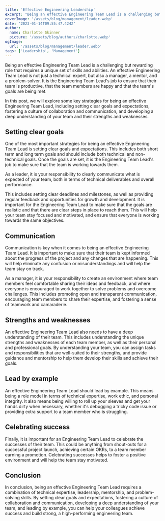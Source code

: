 ```yaml
---
title: 'Effective Engineering Leadership'
excerpt: "Being an effective Engineering Team Lead is a challenging but rewarding role that requires a unique set of skills and abilities. An effective Engineering Team Lead is not just a technical expert…"
coverImage: '/assets/blog/management/leader.webp'
date: '2023-01-14T09:55:47.424Z'
author:
  name: Charlotte Skinner
  picture: '/assets/blog/authors/charlotte.webp'
ogImage:
  url: '/assets/blog/management/leader.webp'
tags: ['Leadership', 'Management']
---
```


Being an effective Engineering Team Lead is a challenging but rewarding role that requires a unique set of skills and abilities. An effective Engineering Team Lead is not just a technical expert, but also a manager, a mentor, and a problem-solver. It is the Engineering Team Lead's job to ensure that their team is productive, that the team members are happy and that the team's goals are being met.

In this post, we will explore some key strategies for being an effective Engineering Team Lead, including setting clear goals and expectations, fostering a culture of collaboration and communication, and developing a deep understanding of your team and their strengths and weaknesses.

## Setting clear goals

One of the most important strategies for being an effective Engineering Team Lead is setting clear goals and expectations. This includes both short term and long term goals and should include both technical and non-technical goals. Once the goals are set, it is the Engineering Team Lead's job to make sure that the team is working towards them.

As a leader, it is your responsibility to clearly communicate what is expected of your team, both in terms of technical deliverables and overall performance. 

This includes setting clear deadlines and milestones, as well as providing regular feedback and opportunities for growth and development. It is important for the Engineering Team Lead to make sure that the goals are realistic and that there are clear steps in place to reach them.  This will help your team stay focused and motivated, and ensure that everyone is working towards the same objectives.

## Communication

Communication is key when it comes to being an effective Engineering Team Lead. It is important to make sure that their team is kept informed about the progress of the project and any changes that are happening. This will help eliminate any confusion or misunderstandings and will help the team stay on track.

As a manager, it is your responsibility to create an environment where team members feel comfortable sharing their ideas and feedback, and where everyone is encouraged to work together to solve problems and overcome challenges. This includes promoting open and transparent communication, encouraging team members to share their expertise, and fostering a sense of teamwork and camaraderie.

## Strengths and weaknesses

An effective Engineering Team Lead also needs to have a deep understanding of their team. This includes understanding the unique strengths and weaknesses of each team member, as well as their personal and professional goals. By understanding your team, you can assign tasks and responsibilities that are well-suited to their strengths, and provide guidance and mentorship to help them develop their skills and achieve their goals.

## Lead by example

An effective Engineering Team Lead should lead by example. This means being a role model in terms of technical expertise, work ethic, and personal integrity. It also means being willing to roll up your sleeves and get your hands dirty when necessary, whether it's debugging a tricky code issue or providing extra support to a team member who is struggling.

## Celebrating success

Finally, it is important for an Engineering Team Lead to celebrate the successes of their team. This could be anything from shout-outs for a successful project launch, achieving certain OKRs, to a team member earning a promotion. Celebrating successes helps to foster a positive environment and will help the team stay motivated.

## Conclusion

In conclusion, being an effective Engineering Team Lead requires a combination of technical expertise, leadership, mentorship, and problem-solving skills. By setting clear goals and expectations, fostering a culture of collaboration and communication, developing a deep understanding of your team, and leading by example, you can help your colleagues achieve success and build strong, a high-performing engineering team.
